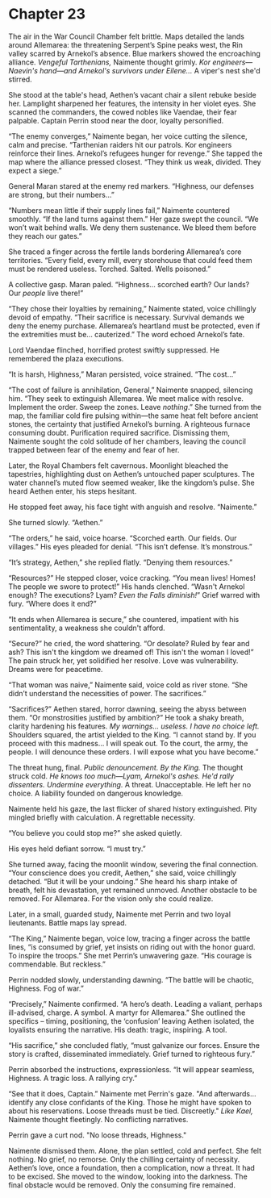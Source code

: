 # Chapter 23

The air in the War Council Chamber felt brittle. Maps detailed the lands around Allemarea: the threatening Serpent’s Spine peaks west, the Rin valley scarred by Arnekol’s absence. Blue markers showed the encroaching alliance. *Vengeful Tarthenians,* Naimente thought grimly. *Kor engineers—Naevin's hand—and Arnekol's survivors under Eilene...* A viper's nest she'd stirred.

She stood at the table's head, Aethen’s vacant chair a silent rebuke beside her. Lamplight sharpened her features, the intensity in her violet eyes. She scanned the commanders, the cowed nobles like Vaendae, their fear palpable. Captain Perrin stood near the door, loyalty personified.

“The enemy converges,” Naimente began, her voice cutting the silence, calm and precise. “Tarthenian raiders hit our patrols. Kor engineers reinforce their lines. Arnekol’s refugees hunger for revenge.” She tapped the map where the alliance pressed closest. “They think us weak, divided. They expect a siege.”

General Maran stared at the enemy red markers. “Highness, our defenses are strong, but their numbers…”

“Numbers mean little if their supply lines fail,” Naimente countered smoothly. “If the land turns against them.” Her gaze swept the council. “We won’t wait behind walls. We deny them sustenance. We bleed them before they reach our gates.”

She traced a finger across the fertile lands bordering Allemarea’s core territories. “Every field, every mill, every storehouse that could feed them must be rendered useless. Torched. Salted. Wells poisoned.”

A collective gasp. Maran paled. “Highness… scorched earth? Our lands? Our *people* live there!”

“They chose their loyalties by remaining,” Naimente stated, voice chillingly devoid of empathy. “Their sacrifice is necessary. Survival demands we deny the enemy purchase. Allemarea’s heartland must be protected, even if the extremities must be… cauterized.” The word echoed Arnekol’s fate.

Lord Vaendae flinched, horrified protest swiftly suppressed. He remembered the plaza executions.

“It is harsh, Highness,” Maran persisted, voice strained. “The cost…”

“The cost of failure is annihilation, General,” Naimente snapped, silencing him. “They seek to extinguish Allemarea. We meet malice with resolve. Implement the order. Sweep the zones. Leave *nothing*.” She turned from the map, the familiar cold fire pulsing within—the same heat felt before ancient stones, the certainty that justified Arnekol’s burning. A righteous furnace consuming doubt. Purification required sacrifice. Dismissing them, Naimente sought the cold solitude of her chambers, leaving the council trapped between fear of the enemy and fear of her.

Later, the Royal Chambers felt cavernous. Moonlight bleached the tapestries, highlighting dust on Aethen’s untouched paper sculptures. The water channel’s muted flow seemed weaker, like the kingdom’s pulse. She heard Aethen enter, his steps hesitant.

He stopped feet away, his face tight with anguish and resolve. “Naimente.”

She turned slowly. “Aethen.”

“The orders,” he said, voice hoarse. “Scorched earth. Our fields. Our villages.” His eyes pleaded for denial. “This isn’t defense. It’s monstrous.”

“It’s strategy, Aethen,” she replied flatly. “Denying them resources.”

“Resources?” He stepped closer, voice cracking. “You mean lives! Homes! The people we swore to protect!” His hands clenched. “Wasn't Arnekol enough? The executions? Lyam? *Even the Falls diminish!*” Grief warred with fury. “Where does it end?”

“It ends when Allemarea is secure,” she countered, impatient with his sentimentality, a weakness she couldn't afford.

“Secure?” he cried, the word shattering. “Or desolate? Ruled by fear and ash? This isn't the kingdom we dreamed of! This isn't the woman I loved!” The pain struck her, yet solidified her resolve. Love was vulnerability. Dreams were for peacetime.

“That woman was naive,” Naimente said, voice cold as river stone. “She didn’t understand the necessities of power. The sacrifices.”

“Sacrifices?” Aethen stared, horror dawning, seeing the abyss between them. “Or monstrosities justified by ambition?” He took a shaky breath, clarity hardening his features. *My warnings… useless. I have no choice left.* Shoulders squared, the artist yielded to the King. “I cannot stand by. If you proceed with this madness… I will speak out. To the court, the army, the people. I will denounce these orders. I will expose what you have become.”

The threat hung, final. *Public denouncement. By the King.* The thought struck cold. *He knows too much—Lyam, Arnekol's ashes. He'd rally dissenters. Undermine everything.* A threat. Unacceptable. He left her no choice. A liability founded on dangerous knowledge.

Naimente held his gaze, the last flicker of shared history extinguished. Pity mingled briefly with calculation. A regrettable necessity.

“You believe you could stop me?” she asked quietly.

His eyes held defiant sorrow. “I must try.”

She turned away, facing the moonlit window, severing the final connection. “Your conscience does you credit, Aethen,” she said, voice chillingly detached. “But it will be your undoing.” She heard his sharp intake of breath, felt his devastation, yet remained unmoved. Another obstacle to be removed. For Allemarea. For the vision only she could realize.

Later, in a small, guarded study, Naimente met Perrin and two loyal lieutenants. Battle maps lay spread.

“The King,” Naimente began, voice low, tracing a finger across the battle lines, “is consumed by grief, yet insists on riding out with the honor guard. To inspire the troops.” She met Perrin’s unwavering gaze. “His courage is commendable. But reckless.”

Perrin nodded slowly, understanding dawning. “The battle will be chaotic, Highness. Fog of war.”

“Precisely,” Naimente confirmed. “A hero’s death. Leading a valiant, perhaps ill-advised, charge. A symbol. A martyr for Allemarea.” She outlined the specifics – timing, positioning, the ‘confusion’ leaving Aethen isolated, the loyalists ensuring the narrative. His death: tragic, inspiring. A tool.

“His sacrifice,” she concluded flatly, “must galvanize our forces. Ensure the story is crafted, disseminated immediately. Grief turned to righteous fury.”

Perrin absorbed the instructions, expressionless. “It will appear seamless, Highness. A tragic loss. A rallying cry.”

“See that it does, Captain.” Naimente met Perrin's gaze. "And afterwards... identify any close confidants of the King. Those he might have spoken to about his reservations. Loose threads must be tied. Discreetly." *Like Kael,* Naimente thought fleetingly. No conflicting narratives.

Perrin gave a curt nod. "No loose threads, Highness."

Naimente dismissed them. Alone, the plan settled, cold and perfect. She felt nothing. No grief, no remorse. Only the chilling certainty of necessity. Aethen’s love, once a foundation, then a complication, now a threat. It had to be excised. She moved to the window, looking into the darkness. The final obstacle would be removed. Only the consuming fire remained.